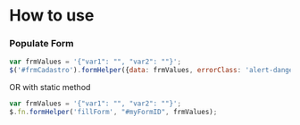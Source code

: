 # How to use
### Populate Form
```javascript
var frmValues = '{"var1": "", "var2": ""}';
$('#frmCadastro').formHelper({data: frmValues, errorClass: 'alert-danger', successClass: 'alert-success'});
```
OR with static method
```javascript
var frmValues = '{"var1": "", "var2": ""}';
$.fn.formHelper('fillForm', "#myFormID", frmValues);
```
